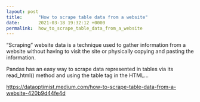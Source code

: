 ```yaml
---
layout: post
title:      "How to scrape table data from a website"
date:       2021-03-18 19:32:12 +0000
permalink:  how_to_scrape_table_data_from_a_website
---
```


“Scraping” website data is a technique used to gather information from a website without having to visit the site or physically copying and pasting the information.

Pandas has an easy way to scrape data represented in tables via its read_html() method and using the table tag in the HTML...

https://dataoptimist.medium.com/how-to-scrape-table-data-from-a-website-420b9d44fe4d
